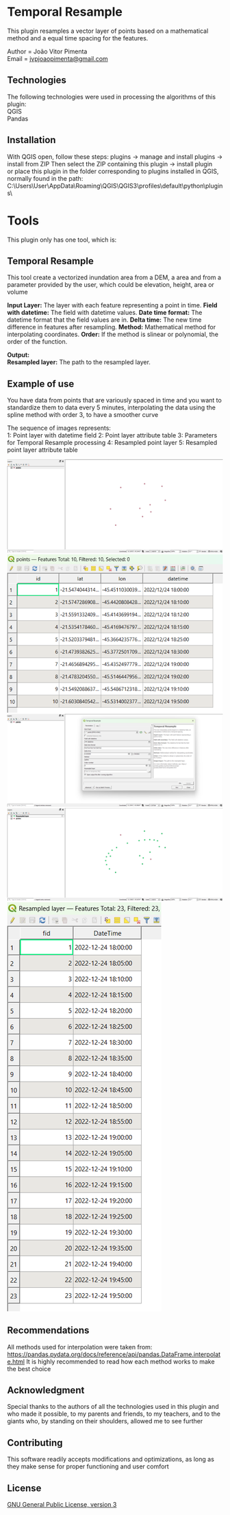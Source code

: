 # Temporal Resample
This plugin resamples a vector layer of points based on a mathematical method and a equal time spacing for the features.

Author = João Vitor Pimenta   
Email = jvpjoaopimenta@gmail.com   

## Technologies
The following technologies were used in processing the algorithms of this plugin:  
QGIS  
Pandas

## Installation
With QGIS open, follow these steps: plugins -> manage and install plugins -> install from ZIP
Then select the ZIP containing this plugin -> install plugin    
or place this plugin in the folder corresponding to plugins installed in QGIS,
normally found in the path:   C:\Users\User\AppData\Roaming\QGIS\QGIS3\profiles\default\python\plugins\

# Tools
This plugin only has one tool, which is:

## Temporal Resample
This tool create a vectorized inundation area from a DEM, a area and from a parameter provided by the user, which could be elevation, height, area or volume

**Input Layer:** The layer with each feature representing a point in time.
**Field with datetime:** The field with datetime values.
**Date time format:** The datetime format that the field values ​​are in.
**Delta time:** The new time difference in features after resampling.
**Method:** Mathematical method for interpolating coordinates.
**Order:** If the method is slinear or polynomial, the order of the function.
                       
**Output:**  
**Resampled layer:** The path to the resampled layer.

## Example of use
You have data from points that are variously spaced in time and you want to standardize them to data every 5 minutes, interpolating the data using the spline method with order 3, to have a smoother curve

The sequence of images represents:   
1: Point layer with datetime field
2: Point layer attribute table 
3: Parameters for Temporal Resample processing 
4: Resampled point layer 
5: Resampled point layer attribute table

![Point layer with datetime field](./imgsREADME/1.png)
![Point layer attribute table](./imgsREADME/2.png)
![Parameters for Temporal Resample processing](./imgsREADME/3.png)
![Resampled point layer](./imgsREADME/4.png)
![Resampled point layer attribute table](./imgsREADME/5.png)

## Recommendations 
All methods used for interpolation were taken from: https://pandas.pydata.org/docs/reference/api/pandas.DataFrame.interpolate.html It is highly recommended to read how each method works to make the best choice

## Acknowledgment
Special thanks to the authors of all the technologies used in this plugin and who made it possible,
to my parents and friends, to my teachers, and to the giants who, by standing on their shoulders,
allowed me to see further

## Contributing
This software readily accepts modifications and optimizations, as long as they make sense for proper functioning and user comfort

## License
[GNU General Public License, version 3](https://www.gnu.org/licenses/gpl-3.0.html)